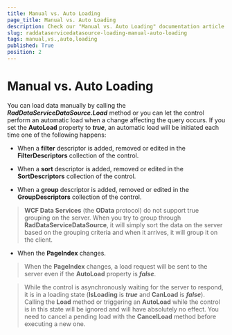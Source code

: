 ```yaml
---
title: Manual vs. Auto Loading
page_title: Manual vs. Auto Loading
description: Check our "Manual vs. Auto Loading" documentation article for the RadDataServiceDataSource WPF control.
slug: raddataservicedatasource-loading-manual-auto-loading
tags: manual,vs.,auto,loading
published: True
position: 2
---
```


# Manual vs. Auto Loading

You can load data manually by calling the ___RadDataServiceDataSource.Load___ method or you can let the control perform an automatic load when a change affecting the query occurs. If you set the __AutoLoad__ property to ___true___, an automatic load will be initiated each time one of the following happens:

* When a __filter__ descriptor is added, removed or edited in the __FilterDescriptors__ collection of the control.

* When a __sort__ descriptor is added, removed or edited in the __SortDescriptors__ collection of the control.

* When a __group__ descriptor is added, removed or edited in the __GroupDescriptors__ collection of the control.

>__WCF Data Services__ (the __OData__ protocol) do not support true grouping on the server. When you try to group through __RadDataServiceDataSource__, it will simply sort the data on the server based on the grouping criteria and when it arrives, it will group it on the client.

* When the __PageIndex__ changes.

>When the __PageIndex__ changes, a load request will be sent to the server even if the __AutoLoad__ property is ___false___.

>While the control is asynchronously waiting for the server to respond, it is in a loading state (__IsLoading__ is ___true___ and __CanLoad__ is ___false___). Calling the __Load__ method or triggering an __AutoLoad__ while the control is in this state will be ignored and will have absolutely no effect. You need to cancel a pending load with the __CancelLoad__ method before executing a new one.